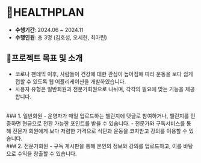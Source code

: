 # 🦾HEALTHPLAN

- **수행기간**: 2024.06 ~ 2024.11
- **수행인원**: 총 3명 (김호성, 오세헌, 최아린)

## 📂프로젝트 목표 및 소개
- 코로나 팬데믹 이후, 사람들이 건강에 대한 관심이 높아짐에 따라 운동을 보다 쉽게 접할 수 있도록 웹 어플리케이션을 개발하였습니다.
- 사용자 유형은 일반회원과 전문가회원으로 나뉘며, 각각의 필요에 맞는 기능을 제공합니다.
<br />
### 1. 일반회원
- 운영자가 매일 업로드하는 챌린지에 댓글로 참여하거나, 챌린지를 인증하면 현금으로 전환 가능한 포인트를 받을 수 있습니다.
- 전문가와 구독서비스를 통해 전문가 회원에게 보다 저렴한 가격으로 식단과 운동을 코치받고 강의를 이용할 수 있습니다.

<br />
### 2. 전문가회원
- 구독 게시판을 통해 본인의 정보와 강의를 업로드하고, 이를 바탕으로 수익을 창출할 수 있습니다.

